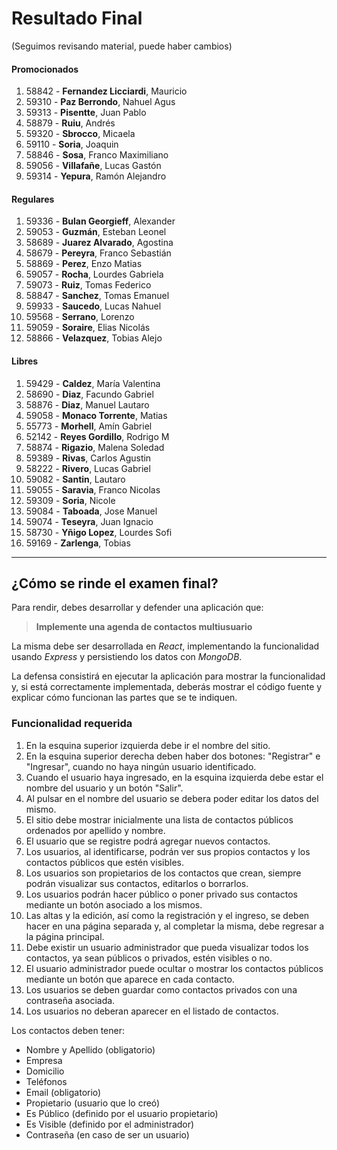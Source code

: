 # Resultado Final
(Seguimos revisando material, puede haber cambios)



#### Promocionados
1. 58842 - **Fernandez Licciardi**, Mauricio       
1. 59310 - **Paz Berrondo**, Nahuel Agus           
1. 59313 - **Pisentte**, Juan Pablo                
1. 58879 - **Ruiu**, Andrés                        
1. 59320 - **Sbrocco**, Micaela                    
1. 59110 - **Soria**, Joaquin                      
1. 58846 - **Sosa**, Franco Maximiliano            
1. 59056 - **Villafañe**, Lucas Gastón             
1. 59314 - **Yepura**, Ramón Alejandro             

#### Regulares
1. 59336 - **Bulan Georgieff**, Alexander          
1. 59053 - **Guzmán**, Esteban Leonel              
1. 58689 - **Juarez Alvarado**, Agostina           
1. 58679 - **Pereyra**, Franco Sebastián           
1. 58869 - **Perez**, Enzo Matias                  
1. 59057 - **Rocha**, Lourdes Gabriela             
1. 59073 - **Ruiz**, Tomas Federico                
1. 58847 - **Sanchez**, Tomas Emanuel              
1. 59933 - **Saucedo**, Lucas Nahuel               
1. 59568 - **Serrano**, Lorenzo                    
1. 59059 - **Soraire**, Elias Nicolás              
1. 58866 - **Velazquez**, Tobias Alejo             

#### Libres
1. 59429 - **Caldez**, María Valentina             
1. 58690 - **Diaz**, Facundo Gabriel               
1. 58876 - **Diaz**, Manuel Lautaro                
1. 59058 - **Monaco Torrente**, Matias             
1. 55773 - **Morhell**, Amín Gabriel               
1. 52142 - **Reyes Gordillo**, Rodrigo M           
1. 58874 - **Rigazio**, Malena Soledad             
1. 59389 - **Rivas**, Carlos Agustin               
1. 58222 - **Rivero**, Lucas Gabriel               
1. 59082 - **Santin**, Lautaro                     
1. 59055 - **Saravia**, Franco Nicolas             
1. 59309 - **Soria**, Nicole                       
1. 59084 - **Taboada**, Jose Manuel                
1. 59074 - **Teseyra**, Juan Ignacio               
1. 58730 - **Yñigo Lopez**, Lourdes Sofi           
1. 59169 - **Zarlenga**, Tobias                    
---
## ¿Cómo se rinde el examen final?

Para rendir, debes desarrollar y defender una aplicación que:

> **Implemente una agenda de contactos multiusuario**

La misma debe ser desarrollada en *React*, implementando la funcionalidad usando *Express* y persistiendo los datos con *MongoDB*.

La defensa consistirá en ejecutar la aplicación para mostrar la funcionalidad y, si está correctamente implementada, deberás mostrar el código fuente y explicar cómo funcionan las partes que se te indiquen.

### Funcionalidad requerida
1. En la esquina superior izquierda debe ir el nombre del sitio.
2. En la esquina superior derecha deben haber dos botones: "Registrar" e "Ingresar", cuando no haya ningún usuario identificado.
3. Cuando el usuario haya ingresado, en la esquina izquierda debe estar el nombre del usuario y un botón "Salir".
4. Al pulsar en el nombre del usuario se debera poder editar los datos del mismo.
5. El sitio debe mostrar inicialmente una lista de contactos públicos ordenados por apellido y nombre.
6. El usuario que se registre podrá agregar nuevos contactos.
7. Los usuarios, al identificarse, podrán ver sus propios contactos y los contactos públicos que estén visibles.
8. Los usuarios son propietarios de los contactos que crean, siempre podrán visualizar sus contactos, editarlos o borrarlos. 
9. Los usuarios podrán hacer público o poner privado sus contactos mediante un botón asociado a los mismos.
10. Las altas y la edición, así como la registración y el ingreso, se deben hacer en una página separada y, al completar la misma, debe regresar a la página principal.
11. Debe existir un usuario administrador que pueda visualizar todos los contactos, ya sean públicos o privados, estén visibles o no.
12. El usuario administrador puede ocultar o mostrar los contactos públicos mediante un botón que aparece en cada contacto.
13. Los usuarios se deben guardar como contactos privados con una contraseña asociada. 
14. Los usuarios no deberan aparecer en el listado de contactos.

Los contactos deben tener:
- Nombre y Apellido (obligatorio)
- Empresa     
- Domicilio   
- Teléfonos 
- Email       (obligatorio)
- Propietario (usuario que lo creó)
- Es Público  (definido por el usuario propietario)
- Es Visible  (definido por el administrador)
- Contraseña  (en caso de ser un usuario)
